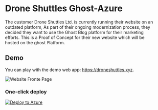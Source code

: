 # Drone Shuttles Ghost-Azure 

The customer Drone Shuttles Ltd. is currently running their website on an outdated platform, As part of their ongoing modernization process, they decided they want to use the Ghost Blog platform
for their marketing efforts.
This is a Proof of Concept for their new website which will be hosted on the ghost Platform.


## Demo

You can play with the demo web app: https://droneshuttles.xyz. 

![Website Fronte Page](https://user-images.githubusercontent.com/82387743/151858924-cd9707ca-9898-45a1-b153-d22f25afcdda.png)



### One-click deploy

[![Deploy to Azure](https://aka.ms/deploytoazurebutton)](https://portal.azure.com/#create/Microsoft.Template/uri/https%3A%2F%2Fraw.githubusercontent.com%2FRadoslavGatev%2FGhost-Azure%2Fazure%2Fazuredeploy.json)


